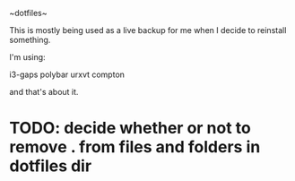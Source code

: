 ~dotfiles~

This is mostly being used as a live backup for me when I decide to reinstall something.

I'm using:

i3-gaps
polybar
urxvt
compton

and that's about it.

# TODO: decide whether or not to remove . from files and folders in dotfiles dir
